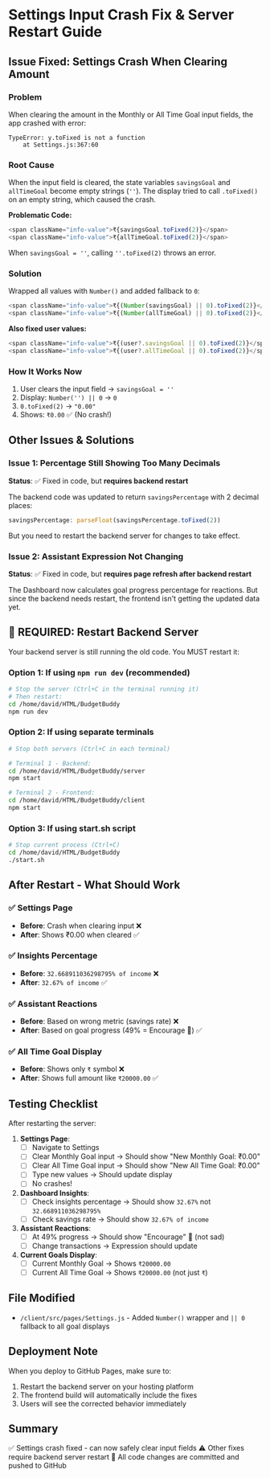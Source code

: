 # Settings Input Crash Fix & Server Restart Guide

## Issue Fixed: Settings Crash When Clearing Amount

### Problem
When clearing the amount in the Monthly or All Time Goal input fields, the app crashed with error:
```
TypeError: y.toFixed is not a function
    at Settings.js:367:60
```

### Root Cause
When the input field is cleared, the state variables `savingsGoal` and `allTimeGoal` become empty strings (`''`). The display tried to call `.toFixed()` on an empty string, which caused the crash.

**Problematic Code:**
```javascript
<span className="info-value">₹{savingsGoal.toFixed(2)}</span>
<span className="info-value">₹{allTimeGoal.toFixed(2)}</span>
```

When `savingsGoal = ''`, calling `''.toFixed(2)` throws an error.

### Solution
Wrapped all values with `Number()` and added fallback to `0`:

```javascript
<span className="info-value">₹{(Number(savingsGoal) || 0).toFixed(2)}</span>
<span className="info-value">₹{(Number(allTimeGoal) || 0).toFixed(2)}</span>
```

**Also fixed user values:**
```javascript
<span className="info-value">₹{(user?.savingsGoal || 0).toFixed(2)}</span>
<span className="info-value">₹{(user?.allTimeGoal || 0).toFixed(2)}</span>
```

### How It Works Now
1. User clears the input field → `savingsGoal = ''`
2. Display: `Number('') || 0` → `0`
3. `0.toFixed(2)` → `"0.00"`
4. Shows: `₹0.00` ✅ (No crash!)

## Other Issues & Solutions

### Issue 1: Percentage Still Showing Too Many Decimals
**Status**: ✅ Fixed in code, but **requires backend restart**

The backend code was updated to return `savingsPercentage` with 2 decimal places:
```javascript
savingsPercentage: parseFloat(savingsPercentage.toFixed(2))
```

But you need to restart the backend server for changes to take effect.

### Issue 2: Assistant Expression Not Changing
**Status**: ✅ Fixed in code, but **requires page refresh after backend restart**

The Dashboard now calculates goal progress percentage for reactions. But since the backend needs restart, the frontend isn't getting the updated data yet.

## 🔄 REQUIRED: Restart Backend Server

Your backend server is still running the old code. You MUST restart it:

### Option 1: If using `npm run dev` (recommended)
```bash
# Stop the server (Ctrl+C in the terminal running it)
# Then restart:
cd /home/david/HTML/BudgetBuddy
npm run dev
```

### Option 2: If using separate terminals
```bash
# Stop both servers (Ctrl+C in each terminal)

# Terminal 1 - Backend:
cd /home/david/HTML/BudgetBuddy/server
npm start

# Terminal 2 - Frontend:
cd /home/david/HTML/BudgetBuddy/client
npm start
```

### Option 3: If using start.sh script
```bash
# Stop current process (Ctrl+C)
cd /home/david/HTML/BudgetBuddy
./start.sh
```

## After Restart - What Should Work

### ✅ Settings Page
- **Before**: Crash when clearing input ❌
- **After**: Shows ₹0.00 when cleared ✅

### ✅ Insights Percentage
- **Before**: `32.668911036298795% of income` ❌
- **After**: `32.67% of income` ✅

### ✅ Assistant Reactions
- **Before**: Based on wrong metric (savings rate) ❌
- **After**: Based on goal progress (49% = Encourage 💪) ✅

### ✅ All Time Goal Display
- **Before**: Shows only `₹` symbol ❌
- **After**: Shows full amount like `₹20000.00` ✅

## Testing Checklist

After restarting the server:

1. **Settings Page**:
   - [ ] Navigate to Settings
   - [ ] Clear Monthly Goal input → Should show "New Monthly Goal: ₹0.00"
   - [ ] Clear All Time Goal input → Should show "New All Time Goal: ₹0.00"
   - [ ] Type new values → Should update display
   - [ ] No crashes!

2. **Dashboard Insights**:
   - [ ] Check insights percentage → Should show `32.67%` not `32.668911036298795%`
   - [ ] Check savings rate → Should show `32.67% of income`

3. **Assistant Reactions**:
   - [ ] At 49% progress → Should show "Encourage" 💪 (not sad)
   - [ ] Change transactions → Expression should update

4. **Current Goals Display**:
   - [ ] Current Monthly Goal → Shows `₹20000.00`
   - [ ] Current All Time Goal → Shows `₹20000.00` (not just `₹`)

## File Modified
- `/client/src/pages/Settings.js` - Added `Number()` wrapper and `|| 0` fallback to all goal displays

## Deployment Note
When you deploy to GitHub Pages, make sure to:
1. Restart the backend server on your hosting platform
2. The frontend build will automatically include the fixes
3. Users will see the corrected behavior immediately

## Summary
✅ Settings crash fixed - can now safely clear input fields
⚠️ Other fixes require backend server restart
📝 All code changes are committed and pushed to GitHub
